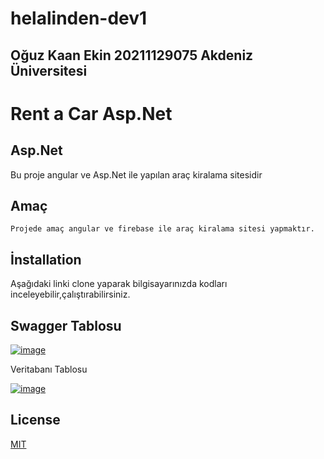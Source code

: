 # helalinden-dev1
## Oğuz Kaan Ekin 20211129075 Akdeniz Üniversitesi
# Rent a Car Asp.Net
## Asp.Net
Bu proje angular ve Asp.Net ile yapılan araç kiralama sitesidir

## Amaç
```
Projede amaç angular ve firebase ile araç kiralama sitesi yapmaktır.
```


## İnstallation
Aşağıdaki linki clone yaparak bilgisayarınızda kodları inceleyebilir,çalıştırabilirsiniz.

## Swagger Tablosu
[![image](https://www.linkpicture.com/q/Ekran-goruntusu-2022-04-30-000534.png)](https://www.linkpicture.com/view.php?img=LPic626c540d533ed1936085912)


Veritabanı Tablosu

[![image](https://www.linkpicture.com/q/Ekran-goruntusu-2022-04-30-000706.png)](https://www.linkpicture.com/view.php?img=LPic626c543477ff2565562207)



## License

[MIT](https://choosealicense.com/licenses/mit/)

